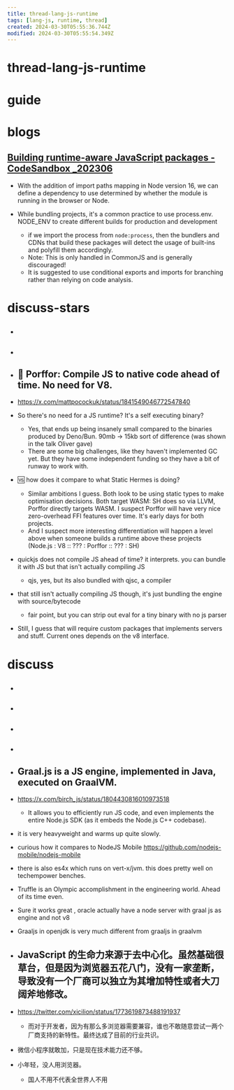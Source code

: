 ```yaml
---
title: thread-lang-js-runtime
tags: [lang-js, runtime, thread]
created: 2024-03-30T05:55:36.744Z
modified: 2024-03-30T05:55:54.349Z
---
```


# thread-lang-js-runtime

# guide

# blogs

## [Building runtime-aware JavaScript packages - CodeSandbox _202306](https://codesandbox.io/blog/building-runtime-aware-js-packages)

- With the addition of import paths mapping in Node version 16, we can define a dependency to use determined by whether the module is running in the browser or Node.

- While bundling projects, it's a common practice to use process.env. NODE_ENV to create different builds for production and development
  - if we import the process from `node:process`, then the bundlers and CDNs that build these packages will detect the usage of built-ins and polyfill them accordingly.
  - Note: This is only handled in CommonJS and is generally discouraged! 
  - It is suggested to use conditional exports and imports for branching rather than relying on code analysis.
# discuss-stars
- ## 

- ## 

- ## 🤔 Porffor: Compile JS to native code ahead of time. No need for V8.
- https://x.com/mattpocockuk/status/1841549046772547840
- So there's no need for a JS runtime? It's a self executing binary?
  - Yes, that ends up being insanely small compared to the binaries produced by Deno/Bun. 90mb -> 15kb sort of difference (was shown in the talk Oliver gave)
  - There are some big challenges, like they haven't implemented GC yet. But they have some independent funding so they have a bit of runway to work with.

- 🆚️ how does it compare to what Static Hermes is doing?
  - Similar ambitions I guess. Both look to be using static types to make optimisation decisions. Both target WASM: SH does so via LLVM, Porffor directly targets WASM. I suspect Porffor will have very nice zero-overhead FFI features over time. It's early days for both projects.
  - And I suspect more interesting differentiation will happen a level above when someone builds a runtime above these projects (Node.js : V8 :: ??? : Porffor :: ??? : SH)

- quickjs does not compile JS ahead of time? it interprets. you can bundle it with JS but that isn't actually compiling JS
  - qjs, yes, but its also bundled with qjsc, a compiler
- that still isn't actually compiling JS though, it's just bundling the engine with source/bytecode
  - fair point, but you can strip out eval for a tiny binary with no js parser

- Still, I guess that will require custom packages that implements servers and stuff. Current ones depends on the v8 interface.
# discuss
- ## 

- ## 

- ## 

- ## 

- ## Graal.js is a JS engine, implemented in Java, executed on GraalVM. 
- https://x.com/birch_js/status/1804430816010973518
  - It allows you to efficiently run JS code, and even implements the entire Node.js SDK (as it embeds the Node.js C++ codebase).
- it is very heavyweight and warms up quite slowly.
- curious how it compares to NodeJS Mobile https://github.com/nodejs-mobile/nodejs-mobile
- there is also es4x which runs on vert-x/jvm. this does pretty well on techempower benches.
- Truffle is an Olympic accomplishment in the engineering world. Ahead of its time even.
- Sure it works great , oracle actually have a node server with graal js as engine and not v8
- Graaljs in openjdk is very much different from graaljs in graalvm

- ## JavaScript 的生命力来源于去中心化。虽然基础很草台，但是因为浏览器五花八门，没有一家垄断，导致没有一个厂商可以独立为其增加特性或者大刀阔斧地修改。
- https://twitter.com/xicilion/status/1773619873488191937
  - 而对于开发者，因为有那么多浏览器需要兼容，谁也不敢随意尝试一两个厂商支持的新特性。最终达成了目前的行业共识。
- 微信小程序就敢加，只是现在技术能力还不够。
- 小年轻，没人用浏览器。
  - 国人不用不代表全世界人不用
